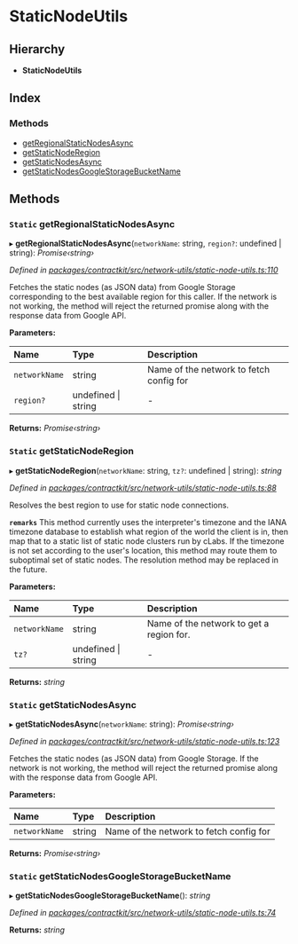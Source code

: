 # StaticNodeUtils

## Hierarchy

* **StaticNodeUtils**

## Index

### Methods

* [getRegionalStaticNodesAsync]()
* [getStaticNodeRegion]()
* [getStaticNodesAsync]()
* [getStaticNodesGoogleStorageBucketName]()

## Methods

### `Static` getRegionalStaticNodesAsync

▸ **getRegionalStaticNodesAsync**\(`networkName`: string, `region?`: undefined \| string\): _Promise‹string›_

_Defined in_ [_packages/contractkit/src/network-utils/static-node-utils.ts:110_](https://github.com/celo-org/celo-monorepo/blob/master/packages/contractkit/src/network-utils/static-node-utils.ts#L110)

Fetches the static nodes \(as JSON data\) from Google Storage corresponding to the best available region for this caller. If the network is not working, the method will reject the returned promise along with the response data from Google API.

**Parameters:**

| Name | Type | Description |
| :--- | :--- | :--- |
| `networkName` | string | Name of the network to fetch config for |
| `region?` | undefined \| string | - |

**Returns:** _Promise‹string›_

### `Static` getStaticNodeRegion

▸ **getStaticNodeRegion**\(`networkName`: string, `tz?`: undefined \| string\): _string_

_Defined in_ [_packages/contractkit/src/network-utils/static-node-utils.ts:88_](https://github.com/celo-org/celo-monorepo/blob/master/packages/contractkit/src/network-utils/static-node-utils.ts#L88)

Resolves the best region to use for static node connections.

**`remarks`** This method currently uses the interpreter's timezone and the IANA timezone database to establish what region of the world the client is in, then map that to a static list of static node clusters run by cLabs. If the timezone is not set according to the user's location, this method may route them to suboptimal set of static nodes. The resolution method may be replaced in the future.

**Parameters:**

| Name | Type | Description |
| :--- | :--- | :--- |
| `networkName` | string | Name of the network to get a region for. |
| `tz?` | undefined \| string | - |

**Returns:** _string_

### `Static` getStaticNodesAsync

▸ **getStaticNodesAsync**\(`networkName`: string\): _Promise‹string›_

_Defined in_ [_packages/contractkit/src/network-utils/static-node-utils.ts:123_](https://github.com/celo-org/celo-monorepo/blob/master/packages/contractkit/src/network-utils/static-node-utils.ts#L123)

Fetches the static nodes \(as JSON data\) from Google Storage. If the network is not working, the method will reject the returned promise along with the response data from Google API.

**Parameters:**

| Name | Type | Description |
| :--- | :--- | :--- |
| `networkName` | string | Name of the network to fetch config for |

**Returns:** _Promise‹string›_

### `Static` getStaticNodesGoogleStorageBucketName

▸ **getStaticNodesGoogleStorageBucketName**\(\): _string_

_Defined in_ [_packages/contractkit/src/network-utils/static-node-utils.ts:74_](https://github.com/celo-org/celo-monorepo/blob/master/packages/contractkit/src/network-utils/static-node-utils.ts#L74)

**Returns:** _string_

